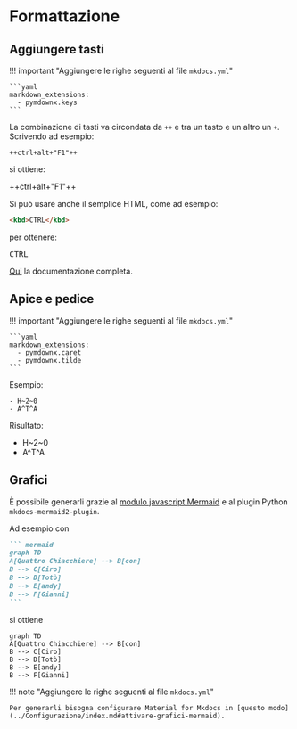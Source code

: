 # Formattazione

## Aggiungere tasti

!!! important "Aggiungere le righe seguenti al file `mkdocs.yml`"

    ```yaml
    markdown_extensions:
      - pymdownx.keys
    ```


La combinazione di tasti va circondata da `++` e tra un tasto e un altro un `+`. Scrivendo ad esempio:

```
++ctrl+alt+"F1"++
```

si ottiene:

++ctrl+alt+"F1"++

Si può usare anche il semplice HTML, come ad esempio:

```html
<kbd>CTRL</kbd>
```

per ottenere:

<kbd>CTRL</kbd>


[Qui](https://facelessuser.github.io/pymdown-extensions/extensions/keys/) la documentazione completa.

## Apice e pedice

!!! important "Aggiungere le righe seguenti al file `mkdocs.yml`"

    ```yaml
    markdown_extensions:
      - pymdownx.caret
      - pymdownx.tilde
    ```

Esempio:

```
- H~2~0
- A^T^A
```

Risultato:

- H~2~0
- A^T^A

## Grafici

È possibile generarli grazie al [modulo javascript Mermaid](https://mermaid-js.github.io/mermaid/#/) e al plugin Python `mkdocs-mermaid2-plugin`.

Ad esempio con

```` markdown
``` mermaid
graph TD
A[Quattro Chiacchiere] --> B[con]
B --> C[Ciro]
B --> D[Totò]
B --> E[andy]
B --> F[Gianni]
```
````

si ottiene

``` mermaid
graph TD
A[Quattro Chiacchiere] --> B[con]
B --> C[Ciro]
B --> D[Totò]
B --> E[andy]
B --> F[Gianni]
```

!!! note "Aggiungere le righe seguenti al file `mkdocs.yml`"

    Per generarli bisogna configurare Material for Mkdocs in [questo modo](../Configurazione/index.md#attivare-grafici-mermaid).


